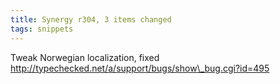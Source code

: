 ```yaml
---
title: Synergy r304, 3 items changed
tags: snippets
---
```


Tweak Norwegian localization, fixed http://typechecked.net/a/support/bugs/show\_bug.cgi?id=495
